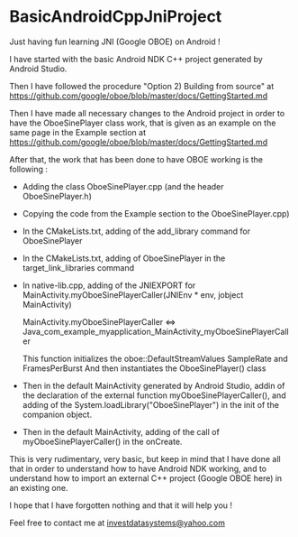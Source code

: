 # BasicAndroidCppJniProject
Just having fun learning JNI (Google OBOE) on Android !

I have started with the basic Android NDK C++ project generated by Android Studio.

Then I have followed the procedure "Option 2) Building from source" at https://github.com/google/oboe/blob/master/docs/GettingStarted.md

Then I have made all necessary changes to the Android project in order to have the OboeSinePlayer class work, that is given as an example on the same page in the Example section at  https://github.com/google/oboe/blob/master/docs/GettingStarted.md 

After that, the work that has been done to have OBOE working is the following :

- Adding the class OboeSinePlayer.cpp (and the header OboeSinePlayer.h)
- Copying the code from the Example section to the OboeSinePlayer.cpp)
- In the CMakeLists.txt, adding of the add_library command for OboeSinePlayer
- In the CMakeLists.txt, adding of OboeSinePlayer in the target_link_libraries command
- In native-lib.cpp, adding of the JNIEXPORT for MainActivity.myOboeSinePlayerCaller(JNIEnv * env, jobject MainActivity)

  MainActivity.myOboeSinePlayerCaller <=> Java_com_example_myapplication_MainActivity_myOboeSinePlayerCaller

  This function initializes the oboe::DefaultStreamValues SampleRate and FramesPerBurst
  And then instantiates the OboeSinePlayer() class
  
- Then in the default MainActivity generated by Android Studio, addin of the declaration of the external function myOboeSinePlayerCaller(), and adding of the System.loadLibrary("OboeSinePlayer") in the init of the companion object.

- Then in the default MainActivity, adding of the call of myOboeSinePlayerCaller() in the onCreate.

This is very rudimentary, very basic, but keep in mind that I have done all that in order to understand how to have Android NDK working, and to understand how to import an external C++ project (Google OBOE here) in an existing one.

I hope that I have forgotten nothing and that it will help you !

Feel free to contact me at investdatasystems@yahoo.com
